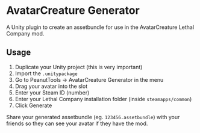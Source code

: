 # AvatarCreature Generator

A Unity plugin to create an assetbundle for use in the AvatarCreature Lethal Company mod.

## Usage

1. Duplicate your Unity project (this is very important)
2. Import the `.unitypackage`
3. Go to PeanutTools -> AvatarCreature Generator in the menu
4. Drag your avatar into the slot
5. Enter your Steam ID (number)
6. Enter your Lethal Company installation folder (inside `steamapps/common`)
7. Click Generate

Share your generated assetbundle (eg. `123456.assetbundle`) with your friends so they can see your avatar if they have the mod.
